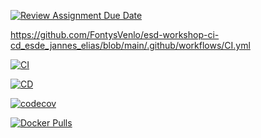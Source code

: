 [![Review Assignment Due Date](https://classroom.github.com/assets/deadline-readme-button-22041afd0340ce965d47ae6ef1cefeee28c7c493a6346c4f15d667ab976d596c.svg)](https://classroom.github.com/a/t1er-CAW)



https://github.com/FontysVenlo/esd-workshop-ci-cd_esde_jannes_elias/blob/main/.github/workflows/CI.yml
<!-- Build & Deploy -->
[![CI](https://github.com/FontysVenlo/esd-workshop-ci-cd_esde_jannes_elias/actions/workflows/ci.yml/badge.svg?branch=main&t=1)](https://github.com/FontysVenlo/esd-workshop-ci-cd_esde_jannes_elias/actions/workflows/CI.yml)

[![CD](https://github.com/FontysVenlo/esd-workshop-ci-cd_esde_jannes_elias/actions/workflows/cd.yml/badge.svg?branch=main&t=1)](https://github.com/FontysVenlo/esd-workshop-ci-cd_esde_jannes_elias/actions/workflows/CD.yml)



<!-- Coverage (Codecov) – will turn green once Codecov is set below -->
[![codecov](https://codecov.io/gh/FontysVenlo/esd-workshop-ci-cd_esde_jannes_elias/branch/main/graph/badge.svg)](https://codecov.io/gh/FontysVenlo/esd-workshop-ci-cd_esde_jannes_elias)

<!-- Docker pulls (optional) -->
[![Docker Pulls](https://img.shields.io/docker/pulls/ellimen/esd)](https://hub.docker.com/r/ellimen/esd)
